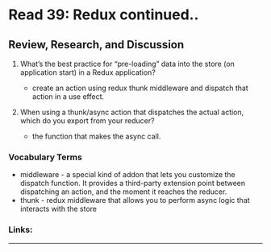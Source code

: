 # Read 39: Redux continued..

## Review, Research, and Discussion

1. What’s the best practice for “pre-loading” data into the store (on application start) in a Redux application?

   - create an action using redux thunk middleware and dispatch that action in a use effect.

1. When using a thunk/async action that dispatches the actual action, which do you export from your reducer?
   - the function that makes the async call.

### Vocabulary Terms

- middleware - a special kind of addon that lets you customize the dispatch function. It provides a third-party extension point between dispatching an action, and the moment it reaches the reducer.
- thunk - redux middleware that allows you to perform async logic that interacts with the store

### Links:

<hr>